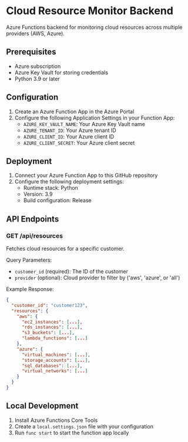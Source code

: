 # Cloud Resource Monitor Backend

Azure Functions backend for monitoring cloud resources across multiple providers (AWS, Azure).

## Prerequisites

- Azure subscription
- Azure Key Vault for storing credentials
- Python 3.9 or later

## Configuration

1. Create an Azure Function App in the Azure Portal
2. Configure the following Application Settings in your Function App:
   - `AZURE_KEY_VAULT_NAME`: Your Azure Key Vault name
   - `AZURE_TENANT_ID`: Your Azure tenant ID
   - `AZURE_CLIENT_ID`: Your Azure client ID
   - `AZURE_CLIENT_SECRET`: Your Azure client secret

## Deployment

1. Connect your Azure Function App to this GitHub repository
2. Configure the following deployment settings:
   - Runtime stack: Python
   - Version: 3.9
   - Build configuration: Release

## API Endpoints

### GET /api/resources

Fetches cloud resources for a specific customer.

Query Parameters:
- `customer_id` (required): The ID of the customer
- `provider` (optional): Cloud provider to filter by ('aws', 'azure', or 'all')

Example Response:
```json
{
  "customer_id": "customer123",
  "resources": {
    "aws": {
      "ec2_instances": [...],
      "rds_instances": [...],
      "s3_buckets": [...],
      "lambda_functions": [...]
    },
    "azure": {
      "virtual_machines": [...],
      "storage_accounts": [...],
      "sql_databases": [...],
      "virtual_networks": [...]
    }
  }
}
```

## Local Development

1. Install Azure Functions Core Tools
2. Create a `local.settings.json` file with your configuration
3. Run `func start` to start the function app locally 